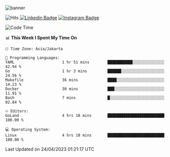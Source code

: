 ![banner](https://readme-typing-svg.herokuapp.com/?lines=Hello,+There!+👋;This+is+ryanbekhen....;Nice+to+meet+you!&center=false)

![Hits](https://hits.seeyoufarm.com/api/count/incr/badge.svg?url=https%3A%2F%2Fgithub.com%2Fryanbekhen%2Fhit-counter&count_bg=%2379C83D&title_bg=%23555555&icon=github.svg&icon_color=%23E7E7E7&title=Provile+views&edge_flat=true)
[![Linkedin Badge](https://img.shields.io/badge/-LinkedIn-0e76a8?style=flat-square&logo=Linkedin&logoColor=white)](https://linkedin.com/in/ryanbekhen)
[![Instagram Badge](https://img.shields.io/badge/-Instagram-e4405f?style=flat-square&logo=Instagram&logoColor=white)](https://instagram.com/ryanbekhen.dev/)

<!--START_SECTION:waka-->
![Code Time](http://img.shields.io/badge/Code%20Time-255%20hrs%2053%20mins-blue)

📊 **This Week I Spent My Time On** 

```text
🕑︎ Time Zone: Asia/Jakarta

💬 Programming Languages: 
YAML                     1 hr 51 mins        ███████████░░░░░░░░░░░░░░   42.94 % 
Go                       1 hr 3 mins         ██████░░░░░░░░░░░░░░░░░░░   24.56 % 
Makefile                 36 mins             ████░░░░░░░░░░░░░░░░░░░░░   14.23 % 
Docker                   30 mins             ███░░░░░░░░░░░░░░░░░░░░░░   11.91 % 
Bash                     7 mins              █░░░░░░░░░░░░░░░░░░░░░░░░   02.84 % 

🔥 Editors: 
GoLand                   4 hrs 18 mins       █████████████████████████   100.00 % 

💻 Operating System: 
Linux                    4 hrs 18 mins       █████████████████████████   100.00 % 
```


 Last Updated on 24/04/2023 01:21:17 UTC
<!--END_SECTION:waka-->
